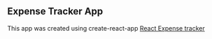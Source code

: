 ## Expense Tracker App
This app was created using create-react-app
[React Expense tracker](https://income-expense-tracker.netlify.app)
